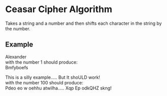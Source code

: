 # Ceasar Cipher Algorithm

Takes a string and a number and then shifts each character in the string by the number.

## Example

Alexander </br>
with the number 1 should produce: </br>
Bmfyboefs </br>

This is a silly example..... But It shoULD work! </br>
with the number 100 should produce: </br>
Pdeo eo w oehhu atwilha..... Xqp Ep odkQHZ skng! </br>
